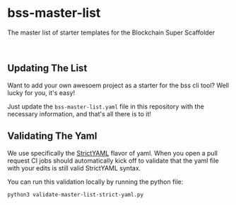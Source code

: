 # bss-master-list
The master list of starter templates for the Blockchain Super Scaffolder

<br/>

## Updating The List
Want to add your own awesoem project as a starter for the bss cli tool? Well lucky for you, it's easy!

Just update the `bss-master-list.yaml` file in this repository with the necessary information, and that's all there is to it!

## Validating The Yaml
We use specifically the [StrictYAML]() flavor of yaml. When you open a pull request CI jobs should automatically kick off to validate that the yaml file with your edits is still valid StrictYAML syntax.

You can run this validation locally by running the python file:
```bash
python3 validate-master-list-strict-yaml.py
```